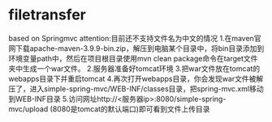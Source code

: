 # filetransfer
based on Springmvc
attention:目前还不支持文件名为中文的情况
1.在maven官网下载apache-maven-3.9.9-bin.zip，解压到电脑某个目录中，将bin目录添加到环境变量path中，然后在项目根目录使用mvn clean package命令在target文件夹中生成一个war文件。
2.服务器准备好tomcat环境
3.把war文件放在tomcat的webapps目录下并重启tomcat
4.再次打开webapps目录，你会发现war文件被解压了，进入simple-spring-mvc/WEB-INF/classes目录，把spring-mvc.xml移动到WEB-INF目录
5.访问网址http://<服务器ip>:8080/simple-spring-mvc/upload  (8080是tomcat的默认端口)即可看到文件上传目录
